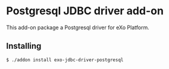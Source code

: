 # Postgresql JDBC driver add-on

This add-on package a Postgresql driver for eXo Platform.

## Installing

```
$ ./addon install exo-jdbc-driver-postgresql
```
